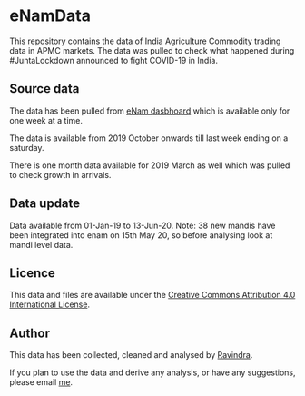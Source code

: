 # eNamData
This repository contains the data of India Agriculture Commodity trading data in APMC markets. The data was pulled to check what happened during #JuntaLockdown announced to fight COVID-19 in India.

## Source data
The data has been pulled from [eNam dasbhoard](https://enam.gov.in/web/dashboard/trade-data) which is available only for one week at a time.

The data is available from 2019 October onwards till last week ending on a saturday. 

There is one month data available for 2019 March as well which was pulled to check growth in arrivals.

## Data update
Data available from 01-Jan-19 to 13-Jun-20.
Note: 38 new mandis have been integrated into enam on 15th May 20, so before analysing look at mandi level data.   

## Licence
This data and files are  available under the [Creative Commons Attribution 4.0 International License](https://creativecommons.org/licenses/by/4.0/).

## Author
This data has been collected, cleaned and analysed by [Ravindra](https://ravi.rajiniravi.com).

If you plan to use the data and derive any analysis, or have any suggestions, please email [me](mailto:ravindra.ramavath@gmail.com).

